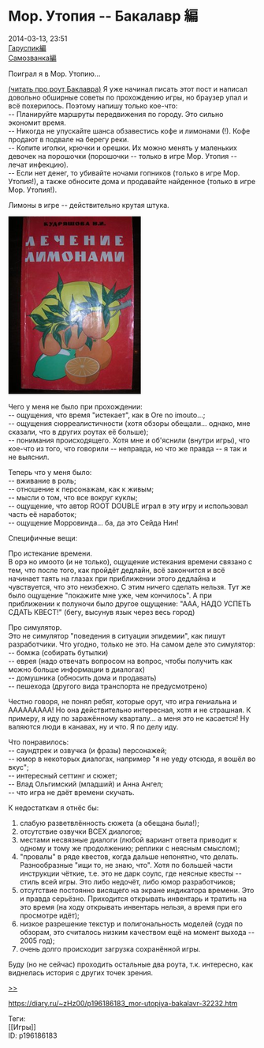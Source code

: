 Мор. Утопия -- Бакалавр 編
==========================

   
 2014-03-13, 23:51   
   [Гаруспик編](Мор.%20Утопия%20--%20Гаруспик%20編)    
  [Самозванка編](Мор.%20Утопия%20--%20Самозванка編)    
   
 Поиграл я в Мор. Утопию...   
   
  [(читать про роут Баклавра)](https://zHz00.diary.ru/p196186183.htm?index=1#linkmore196186183m1)    Я уже начинал писать этот пост и написал довольно обширные советы по прохождению игры, но браузер упал и всё похерилось. Поэтому напишу только кое-что:   
 -- Планируйте маршруты передвижения по городу. Это сильно экономит время.   
 -- Никогда не упускайте шанса обзавестись кофе и лимонами (!). Кофе продают в подвале на берегу реки.   
 -- Копите иголки, крючки и орешки. Их можно менять у маленьких девочек на порошочки (порошочки -- только в игре Мор. Утопия -- лечат инфекцию).   
 -- Если нет денег, то убивайте ночами гопников (только в игре Мор. Утопия!), а также обносите дома и продавайте найденное (только в игре Мор. Утопия!).   
   
 Лимоны в игре -- действительно крутая штука.   
   
   [![](pics/306d53d1325ct.jpg)](http://radikal.ru/fp/6a20966423ca418684f6c448c5d961ae)     
   
 Чего у меня не было при прохождении:   
 -- ощущения, что время "истекает", как в Ore no imouto...;   
 -- ощущения сюрреалистичности (хотя обзоры обещали... однако, мне сказали, что в других роутах её больше);   
 -- понимания происходящего. Хотя мне и об'яснили (внутри игры), что кое-что из того, что говорили -- неправда, но что же правда -- я так и не выяснил.   
   
 Теперь что у меня было:   
 -- вживание в роль;   
 -- отношение к персонажам, как к живым;   
 -- мысли о том, что все вокруг куклы;   
 -- ощущение, что автор ROOT DOUBLE играл в эту игру и использовал часть её наработок;   
 -- ощущение Морровинда... ба, да это Сейда Нин!   
   
 Специфичные вещи:   
   
 Про истекание времени.   
 В орэ но имоото (и не только), ощущение истекания времени связано с тем, что после того, как пройдёт дедлайн, всё закончится и всё начинает таять на глазах при приближении этого дедлайна и чувствуется, что это неизбежно. С этим ничего сделать нельзя. Тут же было ощущение "покажите мне уже, чем кончилось". А при приближении к полуночи было другое ощущение: "ААА, НАДО УСПЕТЬ СДАТЬ КВЕСТ!" (бегу, высунув язык через весь город)   
   
 Про симулятор.   
 Это не симулятор "поведения в ситуации эпидемии", как пишут разработчики. Что угодно, только не это. На самом деле это симулятор:   
 -- бомжа (собирать бутылки)   
 -- еврея (надо отвечать вопросом на вопрос, чтобы получить как можно больше информации в диалогах)   
 -- домушника (обносить дома и продавать)   
 -- пешехода (другого вида транспорта не предусмотрено)   
   
 Честно говоря, не понял ребят, которые орут, что игра гениальна и ААААААААА! Но она действительно интересная, хотя и не страшная. К примеру, я иду по заражённому кварталу... а меня это не касается! Ну валяются люди в канавах, ну и что. Я по делу иду.   
   
 Что понравилось:   
 -- саундтрек и озвучка (и фразы) персонажей;   
 -- юмор в некоторых диалогах, например "я не уеду отсюда, я вошёл во вкус";   
 -- интересный сеттинг и сюжет;   
 -- Влад Ольгимский (младший) и Анна Ангел;   
 -- что игра не даёт времени скучать.   
   
 К недостаткам я отнёс бы:   
 1. слабую разветвлённость сюжета (а обещана была!);   
 2. отсутствие озвучки ВСЕХ диалогов;   
 3. местами несвязные диалоги (любой вариант ответа приводит к одному и тому же продолжению; реплики с неясным смыслом);   
 4. "провалы" в ряде квестов, когда дальше непонятно, что делать. Разнообразные "ищи то, не знаю, что". Хотя по большей части инструкции чёткие, т.е. это не дарк соулс, где неясные квесты -- стиль всей игры. Это либо недочёт, либо юмор разработчиков;   
 5. отсутствие постоянно висящего на экране индикатора времени. Это и правда серьёзно. Приходится открывать инвентарь и тратить на это время (на ходу открывать инвентарь нельзя, а время при его просмотре идёт);   
 6. низкое разрешение текстур и полигональность моделей (судя по обзорам, это считалось низким качеством ещё на момент выхода -- 2005 год);   
 7. очень долго происходит загрузка сохранённой игры.   
   
 Буду (но не сейчас) проходить остальные два роута, т.к. интересно, как виднелась история с других точек зрения.   
     
  [>>](Мор.%20Утопия%20--%20Гаруспик%20編)    
    
 <https://diary.ru/~zHz00/p196186183_mor-utopiya-bakalavr-32232.htm>   
   
 Теги:   
 [[Игры]]   
 ID: p196186183